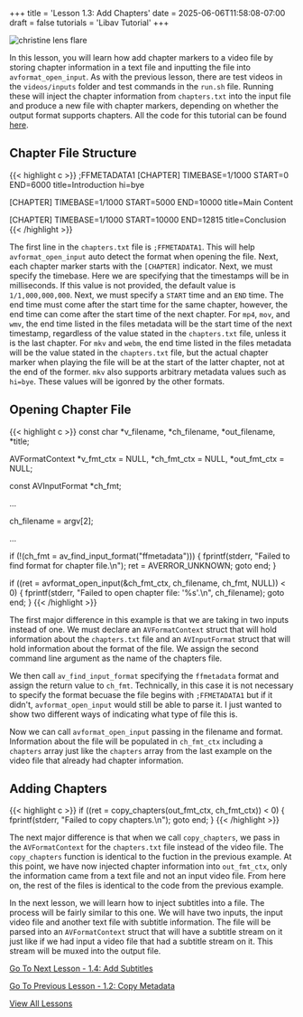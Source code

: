 +++
title = 'Lesson 1.3: Add Chapters'
date = 2025-06-06T11:58:08-07:00
draft = false
tutorials = 'Libav Tutorial'
+++

![christine lens flare](/images/LibavTutorial/Lesson_1.3/christine_lens_flare.jpg)

In this lesson, you will learn how add chapter markers to a video file by
storing chapter information in a text file and inputting the file into
`avformat_open_input`. As with the previous lesson, there are test videos in the
`videos/inputs` folder and test commands in the `run.sh` file. Running these
will inject the chapter information from `chapters.txt` into the input file
and produce a new file with chapter markers, depending on whether the output
format supports chapters. All the code for this tutorial can be found
[here](https://github.com/danielxhogan/LibavTutorial/tree/main/Lesson%201%3A%20Remux/Lesson%201.3%3A%20Add%20Chapters).

## Chapter File Structure

{{< highlight c >}}
;FFMETADATA1
[CHAPTER]
TIMEBASE=1/1000
START=0
END=6000
title=Introduction
hi=bye

[CHAPTER]
TIMEBASE=1/1000
START=5000
END=10000
title=Main Content

[CHAPTER]
TIMEBASE=1/1000
START=10000
END=12815
title=Conclusion
{{< /highlight >}}

The first line in the `chapters.txt` file is `;FFMETADATA1`. This will help
`avformat_open_input` auto detect the format when opening the file. Next, each
chapter marker starts with the `[CHAPTER]` indicator. Next, we must specify the
timebase. Here we are specifying that the timestamps will be in milliseconds.
If this value is not provided, the default value is `1/1,000,000,000`. Next, we
must specify a `START` time and an `END` time. The end time must come after the
start time for the same chapter, however, the end time can come after the start
time of the next chapter. For `mp4`, `mov`, and `wmv`, the end time listed in
the files metadata will be the start time of the next timestamp, regardless of
the value stated in the `chapters.txt` file, unless it is the last chapter. For
`mkv` and `webm`, the end time listed in the files metadata will be the value
stated in the `chapters.txt` file, but the actual chapter marker when playing
the file will be at the start of the latter chapter, not at the end of the
former. `mkv` also supports arbitrary metadata values such as `hi=bye`. These
values will be igonred by the other formats.

## Opening Chapter File

{{< highlight c >}}
const char *v_filename, *ch_filename, *out_filename, *title;

AVFormatContext *v_fmt_ctx = NULL, *ch_fmt_ctx = NULL,
  *out_fmt_ctx = NULL;

const AVInputFormat *ch_fmt;

...

ch_filename = argv[2];

...

if (!(ch_fmt = av_find_input_format("ffmetadata"))) {
  fprintf(stderr, "Failed to find format for chapter file.\n");
  ret = AVERROR_UNKNOWN;
  goto end;
}

if ((ret = avformat_open_input(&ch_fmt_ctx,
  ch_filename, ch_fmt, NULL)) < 0)
{
  fprintf(stderr, "Failed to open chapter file: '%s'.\n",
    ch_filename);
  goto end;
}
{{< /highlight >}}

The first major difference in this example is that we are taking in two inputs
instead of one. We must declare an `AVFormatContext` struct that will hold
information about the `chapters.txt` file and an `AVInputFormat` struct that will
hold information about the format of the file. We assign the second
command line argument as the name of the chapters file.

We then call `av_find_input_format` specifying the `ffmetadata` format and
assign the return value to `ch_fmt`. Technically, in this case it is not
necessary to specify the format becuase the file begins with `;FFMETADATA1` but
if it didn't, `avformat_open_input` would still be able to parse it. I just
wanted to show two different ways of indicating what type of file this is.

Now we can call `avformat_open_input` passing in the filename and format.
Information about the file will be populated in `ch_fmt_ctx` including a
`chapters` array just like the `chapters` array from the last example on the
video file that already had chapter information.


## Adding Chapters

{{< highlight c >}}
if ((ret = copy_chapters(out_fmt_ctx, ch_fmt_ctx)) < 0)
{
  fprintf(stderr, "Failed to copy chapters.\n");
  goto end;
}
{{< /highlight >}}

The next major difference is that when we call `copy_chapters`, we pass in the
`AVFormatContext` for the `chapters.txt` file instead of the video file. The
`copy_chapters` function is identical to the fuction in the previous example.
At this point, we have now injected chapter information into `out_fmt_ctx`,
only the information came from a text file and not an input video file. From
here on, the rest of the files is identical to the code from the previous example.

In the next lesson, we will learn how to inject subtitles into a file. The
process will be fairly similar to this one. We will have two inputs, the input
video file and another text file with subtitle information. The file will be
parsed into an `AVFormatContext` struct that will have a subtitle stream on it
just like if we had input a video file that had a subtitle stream on it. This
stream will be muxed into the output file.

[Go To Next Lesson - 1.4: Add Subtitles](/posts/libav-tutorial/lesson-1.4-add-subtitles/)

[Go To Previous Lesson - 1.2: Copy Metadata](/posts/libav-tutorial/lesson-1.2-copy-metadata/)

[View All Lessons](/tutorials/libav-tutorial/)